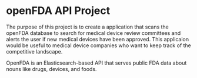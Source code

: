 # openFDA API Project

The purpose of this project is to create a application that scans the openFDA database to search for medical device review committees and alerts the user if new medical devices have been approved. This applicaion would be useful to medical device companies who want to keep track of the competitive landscape.

OpenFDA is an Elasticsearch-based API that serves public FDA data about nouns like drugs, devices, and foods.

